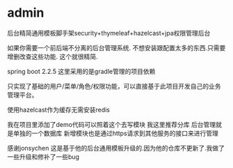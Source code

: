 # admin
后台精简通用模板脚手架security+thymeleaf+hazelcast+jpa权限管理后台

如果你需要一个前后端不分离的后台管理系统. 不想安装跟配置太多的东西.只需要增删改查这些功能. 这个就很精简.

spring boot 2.2.5 
这里采用的是gradle管理的项目依赖

只实现了基础的用户/菜单/角色/权限功能，可以直接基于此项目开发自己的业务管理平台。

使用hazelcast作为缓存无需安装redis

我在项目里添加了demo代码可以照着这个去写模块
我这里推荐分库 后台管理就是单独的一个数据库 
新增模块也是通过https请求到其他服务的接口来进行管理




感谢jonsychen 这是基于他的后台通用模板升级的.因为他的仓库不更新了.我做了一些升级和修补了一些bug
